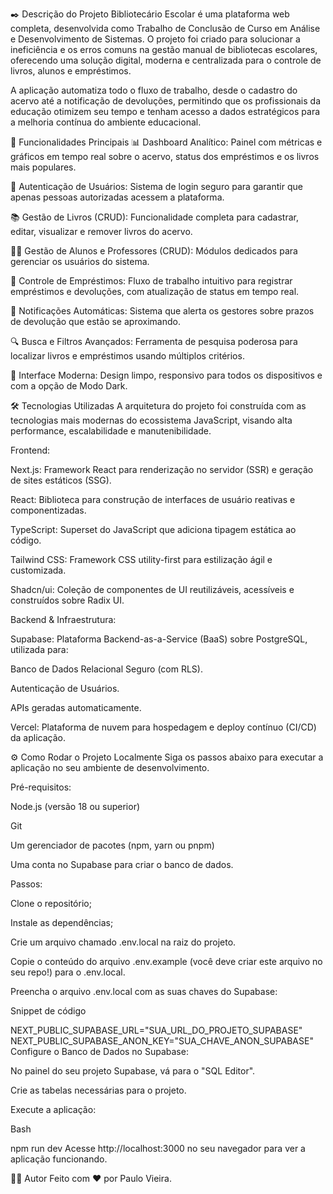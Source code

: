 ✒️ Descrição do Projeto
Bibliotecário Escolar é uma plataforma web completa, desenvolvida como Trabalho de Conclusão de Curso em Análise e Desenvolvimento de Sistemas. O projeto foi criado para solucionar a ineficiência e os erros comuns na gestão manual de bibliotecas escolares, oferecendo uma solução digital, moderna e centralizada para o controle de livros, alunos e empréstimos.

A aplicação automatiza todo o fluxo de trabalho, desde o cadastro do acervo até a notificação de devoluções, permitindo que os profissionais da educação otimizem seu tempo e tenham acesso a dados estratégicos para a melhoria contínua do ambiente educacional.

🚀 Funcionalidades Principais
📊 Dashboard Analítico: Painel com métricas e gráficos em tempo real sobre o acervo, status dos empréstimos e os livros mais populares.

👤 Autenticação de Usuários: Sistema de login seguro para garantir que apenas pessoas autorizadas acessem a plataforma.

📚 Gestão de Livros (CRUD): Funcionalidade completa para cadastrar, editar, visualizar e remover livros do acervo.

🧑‍🎓 Gestão de Alunos e Professores (CRUD): Módulos dedicados para gerenciar os usuários do sistema.

🔄 Controle de Empréstimos: Fluxo de trabalho intuitivo para registrar empréstimos e devoluções, com atualização de status em tempo real.

🔔 Notificações Automáticas: Sistema que alerta os gestores sobre prazos de devolução que estão se aproximando.

🔍 Busca e Filtros Avançados: Ferramenta de pesquisa poderosa para localizar livros e empréstimos usando múltiplos critérios.

🎨 Interface Moderna: Design limpo, responsivo para todos os dispositivos e com a opção de Modo Dark.

🛠️ Tecnologias Utilizadas
A arquitetura do projeto foi construída com as tecnologias mais modernas do ecossistema JavaScript, visando alta performance, escalabilidade e manutenibilidade.

Frontend:

Next.js: Framework React para renderização no servidor (SSR) e geração de sites estáticos (SSG).

React: Biblioteca para construção de interfaces de usuário reativas e componentizadas.

TypeScript: Superset do JavaScript que adiciona tipagem estática ao código.

Tailwind CSS: Framework CSS utility-first para estilização ágil e customizada.

Shadcn/ui: Coleção de componentes de UI reutilizáveis, acessíveis e construídos sobre Radix UI.

Backend & Infraestrutura:

Supabase: Plataforma Backend-as-a-Service (BaaS) sobre PostgreSQL, utilizada para:

Banco de Dados Relacional Seguro (com RLS).

Autenticação de Usuários.

APIs geradas automaticamente.

Vercel: Plataforma de nuvem para hospedagem e deploy contínuo (CI/CD) da aplicação.

⚙️ Como Rodar o Projeto Localmente
Siga os passos abaixo para executar a aplicação no seu ambiente de desenvolvimento.

Pré-requisitos:

Node.js (versão 18 ou superior)

Git

Um gerenciador de pacotes (npm, yarn ou pnpm)

Uma conta no Supabase para criar o banco de dados.

Passos:

Clone o repositório;

Instale as dependências;

Crie um arquivo chamado .env.local na raiz do projeto.

Copie o conteúdo do arquivo .env.example (você deve criar este arquivo no seu repo!) para o .env.local.

Preencha o arquivo .env.local com as suas chaves do Supabase:

Snippet de código

NEXT_PUBLIC_SUPABASE_URL="SUA_URL_DO_PROJETO_SUPABASE"
NEXT_PUBLIC_SUPABASE_ANON_KEY="SUA_CHAVE_ANON_SUPABASE"
Configure o Banco de Dados no Supabase:

No painel do seu projeto Supabase, vá para o "SQL Editor".

Crie as tabelas necessárias para o projeto.

Execute a aplicação:

Bash

npm run dev
Acesse http://localhost:3000 no seu navegador para ver a aplicação funcionando.

👨‍💻 Autor
Feito com ❤️ por Paulo Vieira.
